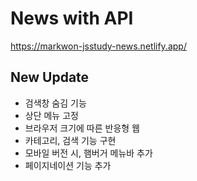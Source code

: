 # News with API
https://markwon-jsstudy-news.netlify.app/

## New Update
- 검색창 숨김 기능
- 상단 메뉴 고정
- 브라우저 크기에 따른 반응형 웹
- 카테고리, 검색 기능 구현
- 모바일 버전 시, 햄버거 메뉴바 추가
- 페이지네이션 기능 추가
